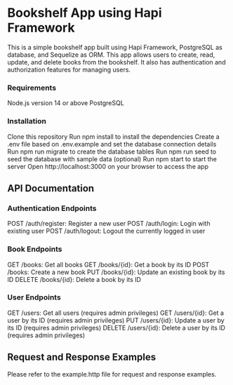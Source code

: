# Bookshelf App using Hapi Framework
This is a simple bookshelf app built using Hapi Framework, PostgreSQL as database, and Sequelize as ORM. This app allows users to create, read, update, and delete books from the bookshelf. It also has authentication and authorization features for managing users.

### Requirements
Node.js version 14 or above
PostgreSQL

### Installation
Clone this repository
Run npm install to install the dependencies
Create a .env file based on .env.example and set the database connection details
Run npm run migrate to create the database tables
Run npm run seed to seed the database with sample data (optional)
Run npm start to start the server
Open http://localhost:3000 on your browser to access the app

## API Documentation

### Authentication Endpoints
POST /auth/register: Register a new user
POST /auth/login: Login with existing user
POST /auth/logout: Logout the currently logged in user

### Book Endpoints
GET /books: Get all books
GET /books/{id}: Get a book by its ID
POST /books: Create a new book
PUT /books/{id}: Update an existing book by its ID
DELETE /books/{id}: Delete a book by its ID

### User Endpoints
GET /users: Get all users (requires admin privileges)
GET /users/{id}: Get a user by its ID (requires admin privileges)
PUT /users/{id}: Update a user by its ID (requires admin privileges)
DELETE /users/{id}: Delete a user by its ID (requires admin privileges)

## Request and Response Examples
Please refer to the example.http file for request and response examples.
